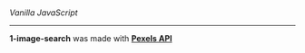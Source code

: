 <br><i>Vanilla JavaScript</i><hr>
<b>1-image-search</b> was made with <b>[Pexels API](https://www.pexels.com/api/)</b>
